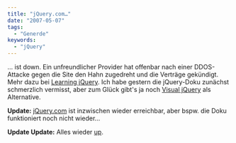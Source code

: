 ```yaml
---
title: "jQuery.com…"
date: "2007-05-07"
tags:
  - "Generde"
keywords:
  - "jQuery"
---
```


… ist down. Ein unfreundlicher Provider hat offenbar nach einer DDOS-Attacke gegen die Site den Hahn zugedreht und die Verträge gekündigt. Mehr dazu bei [Learning jQuery](http://www.learningjquery.com/2007/05/jquerycom-temporarily-down). Ich habe gestern die jQuery-Doku zunächst schmerzlich vermisst, aber zum Glück gibt's ja noch [Visual jQuery](http://visualjquery.com/1.1.1.html) als Alternative.

**Update:** [jQuery.com](http://jquery.com) ist inzwischen wieder erreichbar, aber bspw. die Doku funktioniert noch nicht wieder…

**Update Update:** Alles wieder [up](http://www.learningjquery.com/2007/05/jquerycom-back-up).
